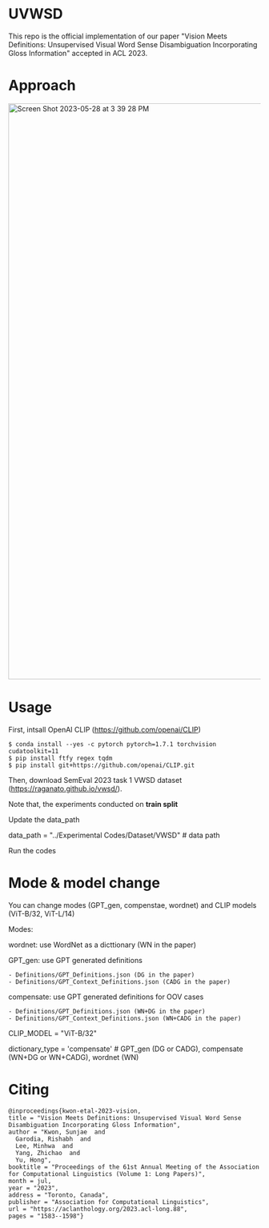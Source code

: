# UVWSD
This repo is the official implementation of our paper "Vision Meets Definitions: Unsupervised Visual Word Sense Disambiguation Incorporating Gloss Information" accepted in ACL 2023.

# Approach
<img width="1151" alt="Screen Shot 2023-05-28 at 3 39 28 PM" src="https://github.com/soon91jae/UVWSD/assets/9526659/40db64cc-2d72-4308-850d-5c9b624e8f35">

# Usage
First, intsall OpenAI CLIP (https://github.com/openai/CLIP)

    $ conda install --yes -c pytorch pytorch=1.7.1 torchvision cudatoolkit=11
    $ pip install ftfy regex tqdm
    $ pip install git+https://github.com/openai/CLIP.git

Then, download SemEval 2023 task 1 VWSD dataset (https://raganato.github.io/vwsd/).

Note that, the experiments conducted on **train split**

Update the data_path 

data_path = "../Experimental Codes/Dataset/VWSD" # data path

Run the codes

# Mode & model change
You can change modes (GPT_gen, compenstae, wordnet) and CLIP models (ViT-B/32, ViT-L/14)

Modes: 

  wordnet: use WordNet as a dicttionary (WN in the paper)
  
  GPT_gen: use GPT generated definitions

    - Definitions/GPT_Definitions.json (DG in the paper)  
    - Definitions/GPT_Context_Definitions.json (CADG in the paper)
    
  compensate: use GPT generated definitions for OOV cases 
  
    - Definitions/GPT_Definitions.json (WN+DG in the paper)    
    - Definitions/GPT_Context_Definitions.json (WN+CADG in the paper)
    
CLIP_MODEL = "ViT-B/32"

dictionary_type = 'compensate' # GPT_gen (DG or CADG), compensate (WN+DG or WN+CADG), wordnet (WN)


# Citing
    @inproceedings{kwon-etal-2023-vision,
    title = "Vision Meets Definitions: Unsupervised Visual Word Sense Disambiguation Incorporating Gloss Information",
    author = "Kwon, Sunjae  and
      Garodia, Rishabh  and
      Lee, Minhwa  and
      Yang, Zhichao  and
      Yu, Hong",
    booktitle = "Proceedings of the 61st Annual Meeting of the Association for Computational Linguistics (Volume 1: Long Papers)",
    month = jul,
    year = "2023",
    address = "Toronto, Canada",
    publisher = "Association for Computational Linguistics",
    url = "https://aclanthology.org/2023.acl-long.88",
    pages = "1583--1598"}




